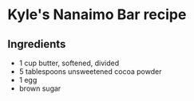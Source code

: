 # Kyle's Nanaimo Bar recipe

## Ingredients

- 1 cup butter, softened, divided
- 5 tablespoons unsweetened cocoa powder
- 1 egg
- brown sugar



